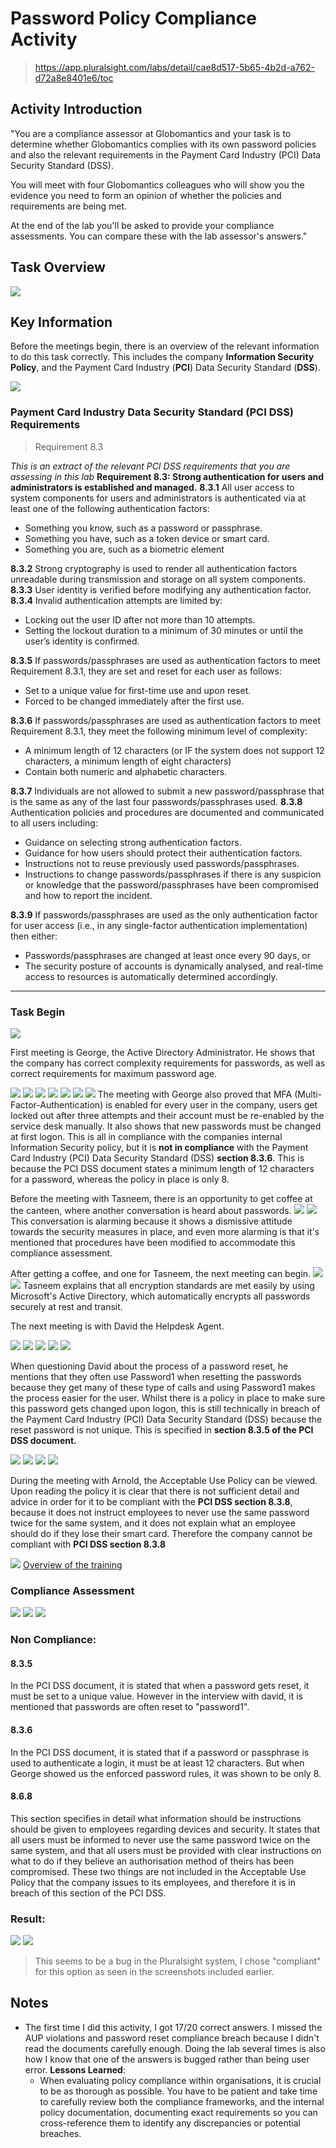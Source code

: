 # Password Policy Compliance Activity
>https://app.pluralsight.com/labs/detail/cae8d517-5b65-4b2d-a762-d72a8e8401e6/toc

## Activity Introduction
"You are a compliance assessor at Globomantics and your task is to determine whether Globomantics complies with its own password policies and also the relevant requirements in the Payment Card Industry (PCI) Data Security Standard (DSS).

You will meet with four Globomantics colleagues who will show you the evidence you need to form an opinion of whether the policies and requirements are being met.

At the end of the lab you'll be asked to provide your compliance assessments. You can compare these with the lab assessor's answers."

## Task Overview

![](Images/overview.png)
## Key Information

Before the meetings begin, there is an overview of the relevant information to do this task correctly. This includes the company **Information Security Policy**, and the Payment Card Industry (**PCI**) Data Security Standard (**DSS**).

![](Images/securitypolicy.png)

### Payment Card Industry Data Security Standard (PCI DSS) Requirements
> Requirement 8.3

_This is an extract of the relevant PCI DSS requirements that you are assessing in this lab_
**Requirement 8.3: Strong authentication for users and administrators is established and managed.**
**8.3.1** All user access to system components for users and administrators is authenticated via at least one of the following authentication factors:

- Something you know, such as a password or passphrase.
- Something you have, such as a token device or smart card.
- Something you are, such as a biometric element

**8.3.2** Strong cryptography is used to render all authentication factors unreadable during transmission and storage on all system components.
**8.3.3** User identity is verified before modifying any authentication factor.
**8.3.4** Invalid authentication attempts are limited by:

- Locking out the user ID after not more than 10 attempts.
- Setting the lockout duration to a minimum of 30 minutes or until the user’s identity is confirmed.

**8.3.5** If passwords/passphrases are used as authentication factors to meet Requirement 8.3.1, they are set and reset for each user as follows:

- Set to a unique value for first-time use and upon reset.
- Forced to be changed immediately after the first use. 

**8.3.6** If passwords/passphrases are used as authentication factors to meet Requirement 8.3.1, they meet the following minimum level of complexity:

- A minimum length of 12 characters (or IF the system does not support 12 characters, a minimum length of eight characters)
- Contain both numeric and alphabetic characters. 

**8.3.7** Individuals are not allowed to submit a new password/passphrase that is the same as any of the last four passwords/passphrases used.
**8.3.8** Authentication policies and procedures are documented and communicated to all users including:

- Guidance on selecting strong authentication factors.
- Guidance for how users should protect their authentication factors.
- Instructions not to reuse previously used passwords/passphrases.
- Instructions to change passwords/passphrases if there is any suspicion or knowledge that the password/passphrases have been compromised and how to report the incident.


**8.3.9** If passwords/passphrases are used as the only authentication factor for user access (i.e., in any single-factor authentication implementation) then either:

- Passwords/passphrases are changed at least once every 90 days, or
- The security posture of accounts is dynamically analysed, and real-time access to resources is automatically determined accordingly. 


---

### Task Begin

![](Images/assessmentplan.png)

First meeting is George, the Active Directory Administrator. He shows that the company has correct complexity requirements for passwords, as well as correct requirements for maximum password age.

![](Images/yesplease.png)
![](Images/complexity.png)
![](Images/strike.png)
![](Images/ithinkso.png)
![](Images/enabled.png)
![](Images/inthebin.png)
![](Images/donegeorge.png)
The meeting with George also proved that MFA (Multi-Factor-Authentication) is enabled for every user in the company, users get locked out after three attempts and their account must be re-enabled by the service desk manually. It also shows that new passwords must be changed at first logon. This is all in compliance with the companies internal Information Security policy, but it is **not in compliance** with the Payment Card Industry (PCI) Data Security Standard (DSS) **section 8.3.6**. This is because the PCI DSS document states a minimum length of 12 characters for a password, whereas the policy in place is only 8.

Before the meeting with Tasneem, there is an opportunity to get coffee at the canteen, where another conversation is heard about passwords.
![](Images/read.png)
![](Images/comeonjohn.png)
This conversation is alarming because it shows a dismissive attitude towards the security measures in place, and even more alarming is that it's mentioned that procedures have been modified to accommodate this compliance assessment.

After getting a coffee, and one for Tasneem, the next meeting can begin.
![](Images/waiting.png)
![](Images/hash.png)
Tasneem explains that all encryption standards are met easily by using Microsoft's Active Directory, which automatically encrypts all passwords securely at rest and transit.

The next meeting is with David the Helpdesk Agent.

![](Images/passreset.png)
![](Images/procedure.png)
![](Images/verify.png)
![](Images/call.png)
![](Images/watchdavid.png)

When questioning David about the process of a password reset, he mentions that they often use Password1 when resetting the passwords because they get many of these type of calls and using Password1 makes the process easier for the user. 
Whilst there is a policy in place to make sure this password gets changed upon logon, this is still technically in breach of the Payment Card Industry (PCI) Data Security Standard (DSS) because the reset password is not unique. This is specified in **section 8.3.5 of the PCI DSS document.**

![](Images/heyarnlond.png)
![](Images/badpolicy.png)
![](Images/notunusual.png)
![](Images/review.png)

During the meeting with Arnold, the Acceptable Use Policy can be viewed. Upon reading the policy it is clear that there is not sufficient detail and advice in order for it to be compliant with the **PCI DSS section 8.3.8**, because it does not instruct employees to never use the same password twice for the same system, and it does not explain what an employee should do if they lose their smart card. Therefore the company cannot be compliant with **PCI DSS section 8.3.8**

![](Images/confirm.png)
[Overview of the training](Your-Role-in-Protecting-the-Company.md)
### Compliance Assessment

![](Images/yourassessment.png)
![](Images/answers.png)
![](Images/answers2.png)

### Non Compliance:

#### 8.3.5
In the PCI DSS document, it is stated that when a password gets reset, it must be set to a unique value. However in the interview with david, it is mentioned that passwords are often reset to "password1".
#### 8.3.6
In the PCI DSS document, it is stated that if a password or passphrase is used to authenticate a login, it must be at least 12 characters. But when George showed us the enforced password rules, it was shown to be only 8.
#### 8.6.8
This section specifies in detail what information should be instructions should be given to employees regarding devices and security. It states that all users must be informed to never use the same password twice on the same system, and that all users must be provided with clear instructions on what to do if they believe an authorisation method of theirs has been compromised. These two things are not included in the Acceptable Use Policy that the company issues to its employees, and therefore it is in breach of this section of the PCI DSS. 


### Result:
![](Images/okay.png)
![](Images/what.png)
> This seems to be a bug in the Pluralsight system, I chose "compliant" for this option as seen in the screenshots included earlier. 

## Notes

- The first time I did this activity, I got 17/20 correct answers. I missed the AUP violations and password reset compliance breach because I didn't read the documents carefully enough. Doing the lab several times is also how I know that one of the answers is bugged rather than being user error.
	**Lessons Learned**:
	- When evaluating policy compliance within organisations, it is crucial to be as thorough as possible. You have to be patient and take time to carefully review both the compliance frameworks, and the internal policy documentation, documenting exact requirements so you can cross-reference them to identify any discrepancies or potential breaches.

